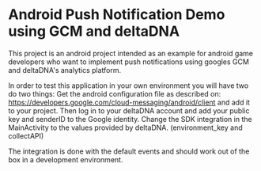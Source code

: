 Android Push Notification Demo using GCM and deltaDNA
======================================================

This project is an android project intended as an example for android game developers who want to implement push notifications using googles GCM and deltaDNA's analytics platform.

In order to test this application in your own environment you will have two do two things:
Get the android configuration file as described on: https://developers.google.com/cloud-messaging/android/client and add it to your project.
Then log in to your deltaDNA account and add your public key and senderID to the Google identity.
Change the SDK integration in the MainActivity to the values provided by deltaDNA. (environment_key and collectAPI)

The integration is done with the default events and should work out of the box in a development environment.

